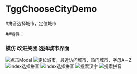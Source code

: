 # TggChooseCityDemo
#拼音选择城市，定位城市

##特性：
### 模仿 改进美团 选择城市界面
![点击Modal](http://test.clzx521.com/app/fetch/2016-1-29/upload_acbd5a7a550ac2083a0327c8309c401b.PNG)
![定位城市，最近访问城市，热门城市，字母A－Z](http://test.clzx521.com/app/fetch/2016-1-29/upload_c57ccd56bb73658b41eba362c83c05c7.PNG)
![index选择拼音](http://test.clzx521.com/app/fetch/2016-1-29/upload_01b50081bf4886ec94edfb3ea9121339.PNG)
![index选择拼音](http://test.clzx521.com/app/fetch/2016-1-29/upload_68b135a1d55d047c343caf8605e65aaa.PNG)
![搜索汉字](http://test.clzx521.com/app/fetch/2016-1-29/upload_63c0d277c7aecc2aeb39a22f0e7359bb.PNG)
![搜索拼音](http://test.clzx521.com/app/fetch/2016-1-29/upload_5b66fa7bad0520bb1fdf54175841f53f.PNG)
